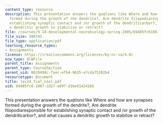 ```yaml
---
content_type: resource
description: This presentation answers the quqtions like Where and how are synapses
  formed during the growth of the dendrite?, Are dendrite filopodiaresponsible for
  establishing synaptic contact and /or growth of the dendriticarbor?, and what causes
  a dendritic growth to stabilize or retract?
file: /courses/9-18-developmental-neurobiology-spring-2005/69485fc618071d27a697d1be914241bb_lec24_fial_niel.pdf
file_size: 380745
file_type: application/pdf
learning_resource_types:
- Assignments
license: https://creativecommons.org/licenses/by-nc-sa/4.0/
ocw_type: OCWFile
parent_title: Assignments
parent_type: CourseSection
parent_uid: 0620498c-faec-efb4-9635-e7cda75302b4
resourcetype: Document
title: lec24_fial_niel.pdf
uid: 69485fc6-1807-1d27-a697-d1be914241bb
---
```

This presentation answers the quqtions like Where and how are synapses formed during the growth of the dendrite?, Are dendrite filopodiaresponsible for establishing synaptic contact and /or growth of the dendriticarbor?, and what causes a dendritic growth to stabilize or retract?